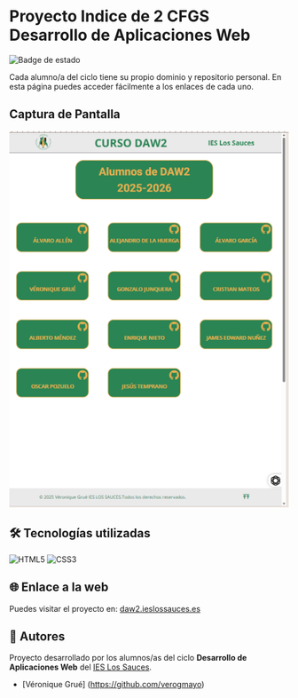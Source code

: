 # Proyecto  Indice de 2 CFGS Desarrollo de Aplicaciones Web

![Badge de estado](https://img.shields.io/badge/estado-en%20desarrollo-brightgreen)

Cada alumno/a del ciclo tiene su propio dominio y repositorio personal. En esta página puedes acceder fácilmente a los enlaces de cada uno.

## Captura de Pantalla

![Captura de pantalla del proyecto](images/captura.png)

## 🛠️ Tecnologías utilizadas

![HTML5](https://img.shields.io/badge/HTML5-E34F26?style=for-the-badge&logo=html5&logoColor=white)
![CSS3](https://img.shields.io/badge/CSS3-1572B6?style=for-the-badge&logo=css3&logoColor=white)

## 🌐 Enlace a la web

Puedes visitar el proyecto en: [daw2.ieslossauces.es](https://daw2.ieslossauces.es/)

## 👥 Autores

Proyecto desarrollado por los alumnos/as del ciclo **Desarrollo de Aplicaciones Web** del [IES Los Sauces](https://daw2.ieslossauces.es/).

- [Véronique Grué] (https://github.com/verogmayo)
